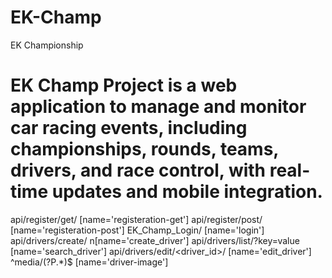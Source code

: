 # EK-Champ
EK Championship

# EK Champ Project is a web application to manage and monitor car racing events, including championships, rounds, teams, drivers, and race control, with real-time updates and mobile integration.

api/register/get/ [name='registeration-get']
api/register/post/ [name='registeration-post']
EK_Champ_Login/ [name='login']
api/drivers/create/ n[name='create_driver']
api/drivers/list/?key=value [name='search_driver']
api/drivers/edit/<driver_id>/ [name='edit_driver']
^media/(?P<path>.*)$ [name='driver-image']
